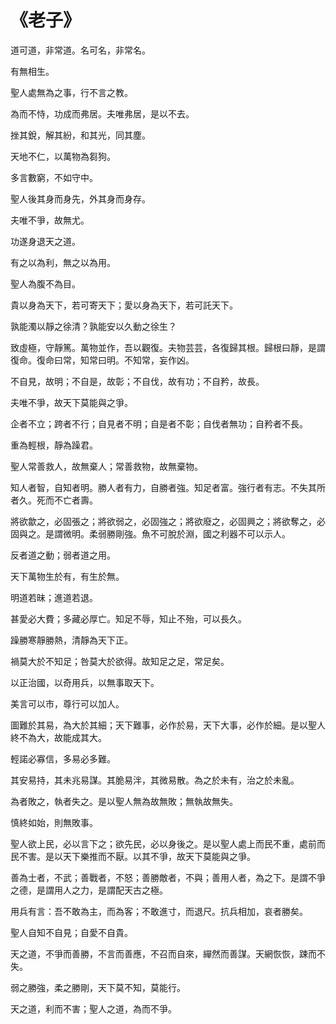 # 《老子》

道可道，非常道。名可名，非常名。

有無相生。

聖人處無為之事，行不言之教。

為而不恃，功成而弗居。夫唯弗居，是以不去。

挫其銳，解其紛，和其光，同其塵。

天地不仁，以萬物為芻狗。

多言數窮，不如守中。

聖人後其身而身先，外其身而身存。

夫唯不爭，故無尤。

功遂身退天之道。

有之以為利，無之以為用。

聖人為腹不為目。

貴以身為天下，若可寄天下；愛以身為天下，若可託天下。

孰能濁以靜之徐清？孰能安以久動之徐生？

致虛極，守靜篤。萬物並作，吾以觀復。夫物芸芸，各復歸其根。歸根曰靜，是謂復命。復命曰常，知常曰明。不知常，妄作凶。

不自見，故明；不自是，故彰；不自伐，故有功；不自矜，故長。

夫唯不爭，故天下莫能與之爭。

企者不立；跨者不行；自見者不明；自是者不彰；自伐者無功；自矜者不長。

重為輕根，靜為躁君。

聖人常善救人，故無棄人；常善救物，故無棄物。

知人者智，自知者明。勝人者有力，自勝者強。知足者富。強行者有志。不失其所者久。死而不亡者壽。

將欲歙之，必固張之；將欲弱之，必固強之；將欲廢之，必固興之；將欲奪之，必固與之。是謂微明。柔弱勝剛強。魚不可脫於淵，國之利器不可以示人。

反者道之動；弱者道之用。

天下萬物生於有，有生於無。

明道若昧；進道若退。

甚愛必大費；多藏必厚亡。知足不辱，知止不殆，可以長久。

躁勝寒靜勝熱，清靜為天下正。

禍莫大於不知足；咎莫大於欲得。故知足之足，常足矣。

以正治國，以奇用兵，以無事取天下。

美言可以市，尊行可以加人。

圖難於其易，為大於其細；天下難事，必作於易，天下大事，必作於細。是以聖人終不為大，故能成其大。

輕諾必寡信，多易必多難。

其安易持，其未兆易謀。其脆易泮，其微易散。為之於未有，治之於未亂。

為者敗之，執者失之。是以聖人無為故無敗；無執故無失。

慎終如始，則無敗事。

聖人欲上民，必以言下之；欲先民，必以身後之。是以聖人處上而民不重，處前而民不害。是以天下樂推而不厭。以其不爭，故天下莫能與之爭。

善為士者，不武；善戰者，不怒；善勝敵者，不與；善用人者，為之下。是謂不爭之德，是謂用人之力，是謂配天古之極。

用兵有言：吾不敢為主，而為客；不敢進寸，而退尺。抗兵相加，哀者勝矣。

聖人自知不自見；自愛不自貴。

天之道，不爭而善勝，不言而善應，不召而自來，繟然而善謀。天網恢恢，踈而不失。

弱之勝強，柔之勝剛，天下莫不知，莫能行。

天之道，利而不害；聖人之道，為而不爭。


